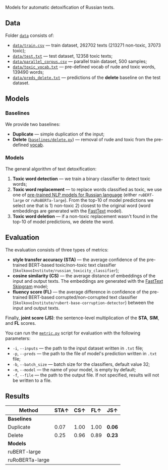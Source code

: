 Models for automatic detoxification of Russian texts.
## Data
Folder [`data`](https://github.com/vyhuholl/russian_detoxification/tree/master/data) consists of:
* [`data/train.csv`](https://github.com/vyhuholl/russian_detoxification/blob/master/data/train.csv) — train dataset, 262702 texts (213271 non-toxic, 37073 toxic);
* [`data/test.txt`](https://github.com/vyhuholl/russian_detoxification/blob/master/data/test.txt) — test dataset, 12358 toxic texts;
* [`data/parallel_corpus.csv`](https://github.com/vyhuholl/russian_detoxification/blob/master/data/parallel_corpus.csv) — parallel train dataset, 500 samples;
* [`data/toxic_vocab.txt`](https://github.com/vyhuholl/russian_detoxification/blob/master/data/toxic_vocab.txt) — pre-defined vocab of rude and toxic words, 139490 words;
* [`data/preds_delete.txt`](https://github.com/vyhuholl/russian_detoxification/blob/master/data/preds_delete.txt) — predictions of the **delete** baseline on the test dataset.
## Models
### Baselines
We provide two baselines:
* **Duplicate** — simple duplication of the input;
* **Delete** ([`baselines/delete.py`](https://github.com/vyhuholl/russian_detoxification/blob/master/baselines/delete.py)) — removal of rude and toxic from the pre-defined [vocab](https://github.com/vyhuholl/russian_detoxification/blob/master/data/toxic_vocab.txt).
### Models
The general algorithm of text detoxification:
1. **Toxic word detection** — we train a binary classifier to detect toxic words;
2.  **Toxic word replacement** — to replace words classified as toxic, we use one of [pre-trained NLP models for Russian language](https://github.com/sberbank-ai/model-zoo) (either `ruBERT-large` or `ruRoBERTa-large`). From the top-10 of model predictions we select one that is 1) non-toxic 2) closest to the original word (word embeddings are generated with the [FastText](http://vectors.nlpl.eu/repository/20/213.zip) model).
3.  **Toxic word deletion** — if a non-toxic replacement wasn't found in the top-10 of model predictions, we delete the word.
## Evaluation
The evaluation consists of three types of metrics:
* **style transfer accuracy (STA)** — the average confidence of the pre-trained BERT-based toxic/non-toxic text classifier (`SkolkovoInstitute/russian_toxicity_classifier`);
* **cosine similarity (CS)** — the average distance of embeddings of the input and output texts. The embeddings are generated with the [FastText Skipgram](http://vectors.nlpl.eu/repository/20/213.zip) model;
* **fluency score (FL)** — the average difference in confidence of the pre-trained BERT-based corrupted/non-corrupted text classifier (`SkolkovoInstitute/rubert-base-corruption-detector`) between the input and output texts.

Finally, **joint score (JS)**: the sentence-level multiplication of the **STA**, **SIM**, and **FL** scores.

You can run the [`metric.py`](https://github.com/vyhuholl/russian_detoxification/blob/master/metric.py) script for evaluation with the following parameters:
* `-i`, `--inputs` — the path to the input dataset written in `.txt` file;
* `-p`, `--preds` — the path to the file of model's prediction written in `.txt` file;
* `-b`, `--batch_size` — batch size for the classifiers, default value 32;
* `-m`, `--model` — the name of your model, is empty by default;
* `-f`, `--file` — the path to the output file. If not specified, results will not be written to a file.
## Results
Method | STA↑ | CS↑ | FL↑ | JS↑
------ | ---- | --- | --- | ---
**Baselines** |
Duplicate | 0.07 | 1.00 | 1.00 | **0.06**
Delete | 0.25 | 0.96 | 0.89 | **0.23**
**Models** |
ruBERT-large |
ruRoBERTa-large |
